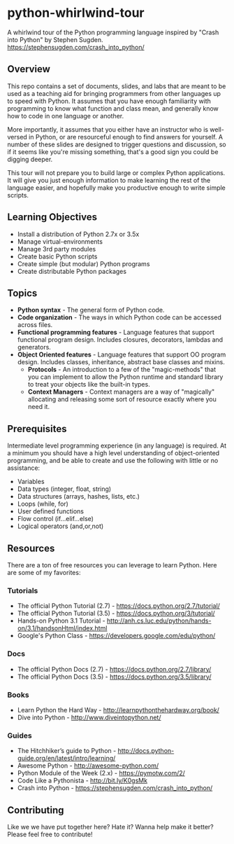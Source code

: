 # python-whirlwind-tour

A whirlwind tour of the Python programming language inspired by "Crash into Python" by Stephen Sugden. https://stephensugden.com/crash_into_python/

## Overview

This repo contains a set of documents, slides, and labs that are meant to be used as a teaching aid for bringing programmers from other languages up to speed with Python. It assumes that you have enough familiarity with programming to know what function and class mean, and generally know how to code in one language or another. 

More importantly, it assumes that you either have an instructor who is well-versed in Python, or are resourceful enough to find answers for yourself. A number of these slides are designed to trigger questions and discussion, so if it seems like you're missing something, that's a good sign you could be digging deeper.

This tour will not prepare you to build large or complex Python applications. It will give you just enough information to make learning the rest of the language easier, and hopefully make you productive enough to write simple scripts.

## Learning Objectives

*	Install a distribution of Python 2.7x or 3.5x
*	Manage virtual-environments
*	Manage 3rd party modules
*	Create basic Python scripts
*	Create simple (but modular) Python programs
*	Create distributable Python packages

## Topics

* __Python syntax__ - The general form of Python code.
* __Code organization__ - The ways in which Python code can be accessed across files.
* __Functional programming features__ - Language features that support functional program design. Includes closures, decorators, lambdas and generators.
* __Object Oriented features__ - Language features that support OO program design. Includes classes, inheritance, abstract base classes and mixins. 
  * __Protocols__ - An introduction to a few of the "magic-methods" that you can implement to allow the Python runtime and standard library to treat your objects like the built-in types.
  * __Context Managers__ - Context managers are a way of "magically" allocating and releasing some sort of resource exactly where you need it.

## Prerequisites

Intermediate level programming experience (in any language) is required. At a minimum you should have a high level understanding of object-oriented programming, and be able to create and use the following with little or no assistance:

*	Variables
*	Data types (integer, float, string)
*	Data structures (arrays, hashes, lists, etc.)
*	Loops (while, for)
*	User defined functions
*	Flow control (if…elif…else)
*	Logical operators (and,or,not)

## Resources

There are a ton of free resources you can leverage to learn Python. Here are some of my favorites:

### Tutorials

*	The official Python Tutorial (2.7) - https://docs.python.org/2.7/tutorial/
*	The official Python Tutorial (3.5) - https://docs.python.org/3/tutorial/
*	Hands-on Python 3.1 Tutorial - http://anh.cs.luc.edu/python/hands-on/3.1/handsonHtml/index.html
*	Google's Python Class - https://developers.google.com/edu/python/

### Docs

*	The official Python Docs (2.7) - https://docs.python.org/2.7/library/
*	The official Python Docs (3.5) - https://docs.python.org/3.5/library/

### Books

*	Learn Python the Hard Way - http://learnpythonthehardway.org/book/
*	Dive into Python - http://www.diveintopython.net/

### Guides

*	The Hitchhiker’s guide to Python - http://docs.python-guide.org/en/latest/intro/learning/
*	Awesome Python - http://awesome-python.com/
*	Python Module of the Week (2.x) - https://pymotw.com/2/
*	Code Like a Pythonista - http://bit.ly/K0gsMk
*	Crash into Python - https://stephensugden.com/crash_into_python/

## Contributing

Like we we have put together here? Hate it? Wanna help make it better? Please feel free to contribute!
